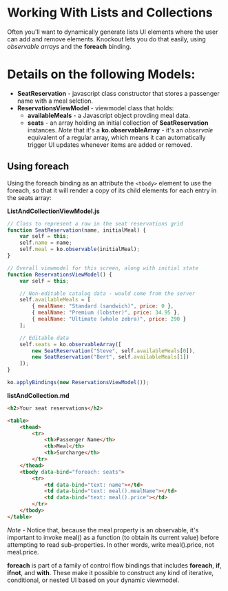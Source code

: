 # Working With Lists and Collections

Often you'll want to dynamically generate lists UI elements where the user can add and remove elements.  Knockout lets you do that easily, using *observable arrays* and the **foreach** binding.

# Details on the following Models:
- **SeatReservation** - javascript class constructor that stores a passenger name with a meal selction.
- **ReservationsViewModel** - viewmodel class that holds:
    - **availableMeals** - a Javascript object provding meal data.
    - **seats** - an array holding an initial collection of **SeatReservation** instances. *Note* that it's a **ko.observableArray** - it's an *observale* equivalent of a regular array, which means it can automatically trigger UI updates whenever items are added or removed.


## Using foreach

Using the foreach binding as an attribute the `<tbody>` element to use the foreach, so that it will render a copy of its child elements for each entry in the seats array:

**ListAndCollectionViewModel.js**
```javascript
// Class to represent a row in the seat reservations grid
function SeatReservation(name, initialMeal) {
    var self = this;
    self.name = name;
    self.meal = ko.observable(initialMeal);
}

// Overall viewmodel for this screen, along with initial state
function ReservationsViewModel() {
    var self = this;

    // Non-editable catalog data - would come from the server
    self.availableMeals = [
        { mealName: "Standard (sandwich)", price: 0 },
        { mealName: "Premium (lobster)", price: 34.95 },
        { mealName: "Ultimate (whole zebra)", price: 290 }
    ];    

    // Editable data
    self.seats = ko.observableArray([
        new SeatReservation("Steve", self.availableMeals[0]),
        new SeatReservation("Bert", self.availableMeals[1])
    ]);
}

ko.applyBindings(new ReservationsViewModel());
```

**listAndCollection.md**
```html
<h2>Your seat reservations</h2>

<table>
    <thead>
        <tr>
            <th>Passenger Name</th>
            <th>Meal</th>
            <th>Surcharge</th>
        </tr>
    </thead>
    <tbody data-bind="foreach: seats">
        <tr>
            <td data-bind="text: name"></td>
            <td data-bind="text: meal().mealName"></td>
            <td data-bind="text: meal().price"></td>
        </tr>
    </tbody>
</table>
```

*Note* - Notice that, because the meal property is an observable, it's important to invoke meal() as a function (to obtain its current value) before attempting to read sub-properties. In other words, write meal().price, not meal.price.

**foreach** is part of a family of control flow bindings that includes **foreach**, **if**, **ifnot**, and **with**. These make it possible to construct any kind of iterative, conditional, or nested UI based on your dynamic viewmodel.